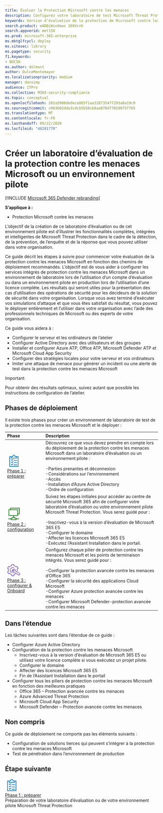```yaml
---
title: Évaluer la Protection Microsoft contre les menaces
description: Configurez votre laboratoire de test Microsoft Threat Protection ou votre environnement pilote pour tester la solution de protection coordonnée contre les menaces conçue pour protéger les périphériques, l’identité, les données et les applications qui peuvent aider votre organisation
keywords: Version d’évaluation de la protection de Microsoft contre les menaces, essayez Microsoft Threat Protection, évaluez Microsoft Threat Protection, l’atelier d’évaluation de Microsoft Threat Protection, Microsoft Threat Protection Pilot, Cyber Security, Advanced persistent, Enterprise Security, appareils, Device, Identity, Users, Data, applications, incidents, analyse automatisée et correction, recherche avancée
search.product: eADQiWindows 10XVcnh
search.appverid: met150
ms.prod: microsoft-365-enterprise
ms.mktglfcycl: deploy
ms.sitesec: library
ms.pagetype: security
f1.keywords:
- NOCSH
ms.author: dolmont
author: DulceMontemayor
ms.localizationpriority: medium
manager: dansimp
audience: ITPro
ms.collection: M365-security-compliance
ms.topic: conceptual
ms.openlocfilehash: 202a5900dedece865f1aa328735477293a8a19c0
ms.sourcegitcommit: c083602dda3cdcb5b58cb8aa070d77019075f765
ms.translationtype: MT
ms.contentlocale: fr-FR
ms.lasthandoff: 09/22/2020
ms.locfileid: "48201770"
---
```

# <a name="create-a-microsoft-threat-protection-trial-lab-or-pilot-environment"></a>Créer un laboratoire d’évaluation de la protection contre les menaces Microsoft ou un environnement pilote 

[!INCLUDE [Microsoft 365 Defender rebranding](../includes/microsoft-defender.md)]


**S’applique à :**
- Protection Microsoft contre les menaces

L’objectif de la création de ce laboratoire d’évaluation ou de cet environnement pilote est d’illustrer les fonctionnalités complètes, intégrées et intelligentes de Microsoft Threat Protection dans le cadre de la détection, de la prévention, de l’enquête et de la réponse que vous pouvez utiliser dans votre organisation. 

Ce guide décrit les étapes à suivre pour commencer votre évaluation de la protection contre les menaces Microsoft en fonction des chemins de déploiement recommandés. L’objectif est de vous aider à configurer les services intégrés de protection contre les menaces Microsoft dans un environnement de laboratoire lors de l’utilisation d’un compte d’évaluation ou dans un environnement pilote en production lors de l’utilisation d’une licence complète. Les résultats qui seront utiles pour la présentation des cas d’utilisation des opérations de sécurité pour les décideurs de la solution de sécurité dans votre organisation. Lorsque vous avez terminé d’exécuter vos simulations d’attaque et que vous êtes satisfait du résultat, vous pouvez le déployer entièrement et l’utiliser dans votre organisation avec l’aide des professionnels techniques de Microsoft ou des experts de votre organisation. 

Ce guide vous aidera à :
- Configurer le serveur et les ordinateurs de l’atelier
- Configurer Active Directory avec des utilisateurs et des groupes
- Installer et configurer Azure ATP, Office ATP, Microsoft Defender ATP et Microsoft Cloud App Security
- Configurer des stratégies locales pour votre serveur et vos ordinateurs
- Imiter une attaque de menace pour générer un incident ou une alerte de test dans la protection contre les menaces Microsoft

>[!IMPORTANT]
>Pour obtenir des résultats optimaux, suivez autant que possible les instructions de configuration de l’atelier.


## <a name="deployment-phases"></a>Phases de déploiement

Il existe trois phases pour créer un environnement de laboratoire de test de la protection contre les menaces Microsoft et le déployer :

|Phase | Description | 
|:-------|:-----|
| ![Phase 1 : préparer](../../media/prepare.png)<br>[Phase 1 : préparer](prepare-mtpeval.md)| Découvrez ce que vous devez prendre en compte lors du déploiement de la protection contre les menaces Microsoft dans un laboratoire d’évaluation ou un environnement pilote : <br><br>-Parties prenantes et déconnexion <br> -Considérations sur l’environnement <br>-Accès <br>-Installation d’Azure Active Directory <br> -Ordre de configuration
|  ![Phase 2 : configuration](../../media/setup.png) <br>[Phase 2 : configuration](setup-mtpeval.md)|  Suivez les étapes initiales pour accéder au centre de sécurité Microsoft 365 afin de configurer votre laboratoire d’évaluation ou votre environnement pilote Microsoft Threat Protection. Vous serez guidé pour :<br><br>-Inscrivez-vous à la version d’évaluation de Microsoft 365 E5 <br>  -Configurer le domaine<br>-Affecter les licences Microsoft 365 E5<br>-Exécutez l’Assistant Installation dans le portail.|
|  ![Phase 3 : configurer & Onboard](../../media/config-onboard.png) <br>[Phase 3 : configurer & Onboard](config-mtpeval.md) | Configurez chaque pilier de protection contre les menaces Microsoft et les points de terminaison intégrés. Vous serez guidé pour :<br><br>-Configurer la protection avancée contre les menaces d’Office 365<br>-Configurer la sécurité des applications Cloud Microsoft<br>-Configurer Azure protection avancée contre les menaces<br>-Configurer Microsoft Defender-protection avancée contre les menaces 


## <a name="in-scope"></a>Dans l’étendue

Les tâches suivantes sont dans l’étendue de ce guide :
-   Configurer Azure Active Directory
-   Configuration de la protection contre les menaces Microsoft
    -   Inscrivez-vous à la version d’évaluation de Microsoft 365 E5 ou utilisez votre licence complète si vous exécutez un projet pilote.
    -   Configurer le domaine
    -   Affecter des licences Microsoft 365 E5
    -   Fin de l’Assistant Installation dans le portail
-   Configurer tous les piliers de protection contre les menaces Microsoft en fonction des meilleures pratiques
    -   Office 365 – Protection avancée contre les menaces
    -   Azure Advanced Threat Protection
    -   Microsoft Cloud App Security
    -   Microsoft Defender – Protection avancée contre les menaces

## <a name="out-of-scope"></a>Non compris

Ce guide de déploiement ne comporte pas les éléments suivants :

-   Configuration de solutions tierces qui peuvent s’intégrer à la protection contre les menaces Microsoft
-   Test de pénétration dans l’environnement de production

## <a name="next-step"></a>Étape suivante
![Phase 1 : préparer](../../media/prepare.png) <br>[Phase 1 : préparer](prepare-mtpeval.md) 
<br> Préparation de votre laboratoire d’évaluation ou de votre environnement pilote Microsoft Threat Protection
